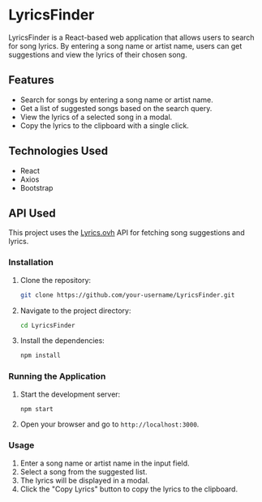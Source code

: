 # LyricsFinder

LyricsFinder is a React-based web application that allows users to search for song lyrics. By entering a song name or artist name, users can get suggestions and view the lyrics of their chosen song.

## Features

-   Search for songs by entering a song name or artist name.
-   Get a list of suggested songs based on the search query.
-   View the lyrics of a selected song in a modal.
-   Copy the lyrics to the clipboard with a single click.

## Technologies Used

-   React
-   Axios
-   Bootstrap

## API Used

This project uses the [Lyrics.ovh](https://lyrics.ovh) API for fetching song suggestions and lyrics.

### Installation

1. Clone the repository:

    ```sh
    git clone https://github.com/your-username/LyricsFinder.git
    ```

2. Navigate to the project directory:

    ```sh
    cd LyricsFinder
    ```

3. Install the dependencies:
    ```sh
    npm install
    ```

### Running the Application

1. Start the development server:

    ```sh
    npm start
    ```

2. Open your browser and go to `http://localhost:3000`.

### Usage

1. Enter a song name or artist name in the input field.
2. Select a song from the suggested list.
3. The lyrics will be displayed in a modal.
4. Click the "Copy Lyrics" button to copy the lyrics to the clipboard.
